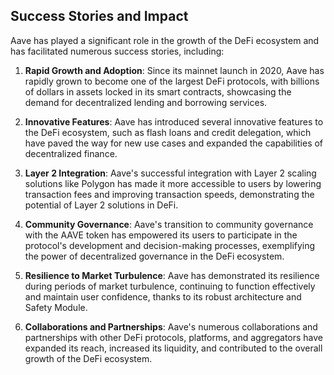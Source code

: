 ## Success Stories and Impact

Aave has played a significant role in the growth of the DeFi ecosystem and has facilitated numerous success stories, including:

1. **Rapid Growth and Adoption**: Since its mainnet launch in 2020, Aave has rapidly grown to become one of the largest DeFi protocols, with billions of dollars in assets locked in its smart contracts, showcasing the demand for decentralized lending and borrowing services.

2. **Innovative Features**: Aave has introduced several innovative features to the DeFi ecosystem, such as flash loans and credit delegation, which have paved the way for new use cases and expanded the capabilities of decentralized finance.

3. **Layer 2 Integration**: Aave's successful integration with Layer 2 scaling solutions like Polygon has made it more accessible to users by lowering transaction fees and improving transaction speeds, demonstrating the potential of Layer 2 solutions in DeFi.

4. **Community Governance**: Aave's transition to community governance with the AAVE token has empowered its users to participate in the protocol's development and decision-making processes, exemplifying the power of decentralized governance in the DeFi ecosystem.

5. **Resilience to Market Turbulence**: Aave has demonstrated its resilience during periods of market turbulence, continuing to function effectively and maintain user confidence, thanks to its robust architecture and Safety Module.

6. **Collaborations and Partnerships**: Aave's numerous collaborations and partnerships with other DeFi protocols, platforms, and aggregators have expanded its reach, increased its liquidity, and contributed to the overall growth of the DeFi ecosystem.

